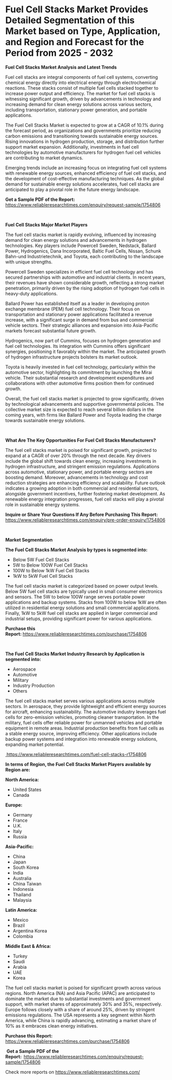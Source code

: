 <p><h1>Fuel Cell Stacks Market Provides Detailed Segmentation of this Market based on Type, Application, and Region and Forecast for the Period from 2025 - 2032</h1></p><p><strong>Fuel Cell Stacks Market Analysis and Latest Trends</strong></p>
<p><p>Fuel cell stacks are integral components of fuel cell systems, converting chemical energy directly into electrical energy through electrochemical reactions. These stacks consist of multiple fuel cells stacked together to increase power output and efficiency. The market for fuel cell stacks is witnessing significant growth, driven by advancements in technology and increasing demand for clean energy solutions across various sectors, including transportation, stationary power generation, and portable applications.</p><p>The Fuel Cell Stacks Market is expected to grow at a CAGR of 10.1% during the forecast period, as organizations and governments prioritize reducing carbon emissions and transitioning towards sustainable energy sources. Rising innovations in hydrogen production, storage, and distribution further support market expansion. Additionally, investments in fuel cell technologies by automotive manufacturers for hydrogen fuel cell vehicles are contributing to market dynamics. </p><p>Emerging trends include an increasing focus on integrating fuel cell systems with renewable energy sources, enhanced efficiency of fuel cell stacks, and the development of cost-effective manufacturing techniques. As the global demand for sustainable energy solutions accelerates, fuel cell stacks are anticipated to play a pivotal role in the future energy landscape.</p></p>
<p><strong>Get a Sample PDF of the Report:&nbsp;</strong> <a href="https://www.reliableresearchtimes.com/enquiry/request-sample/1754806?utm_campaign=3227&utm_medium=2&utm_source=Github&utm_content=ia&utm_term=07042025&utm_id=fuel-cell-stacks">https://www.reliableresearchtimes.com/enquiry/request-sample/1754806</a></p>
<p>&nbsp;</p>
<p><strong>Fuel Cell Stacks Major Market Players</strong></p>
<p><p>The fuel cell stacks market is rapidly evolving, influenced by increasing demand for clean energy solutions and advancements in hydrogen technologies. Key players include Powercell Sweden, Nedstack, Ballard Power, Hydrogenics, Dana Incorporated, Baltic Fuel Cells, Nissan, Schunk Bahn-und Industrietechnik, and Toyota, each contributing to the landscape with unique strengths.</p><p>Powercell Sweden specializes in efficient fuel cell technology and has secured partnerships with automotive and industrial clients. In recent years, their revenues have shown considerable growth, reflecting a strong market penetration, primarily driven by the rising adoption of hydrogen fuel cells in heavy-duty applications.</p><p>Ballard Power has established itself as a leader in developing proton exchange membrane (PEM) fuel cell technology. Their focus on transportation and stationary power applications facilitated a revenue increase, with a significant surge in demand from bus and commercial vehicle sectors. Their strategic alliances and expansion into Asia-Pacific markets forecast substantial future growth.</p><p>Hydrogenics, now part of Cummins, focuses on hydrogen generation and fuel cell technologies. Its integration with Cummins offers significant synergies, positioning it favorably within the market. The anticipated growth of hydrogen infrastructure projects bolsters its market outlook.</p><p>Toyota is heavily invested in fuel cell technology, particularly within the automotive sector, highlighting its commitment by launching the Mirai vehicle. Their substantial research and development expenditures and collaborations with other automotive firms position them for continued growth.</p><p>Overall, the fuel cell stacks market is projected to grow significantly, driven by technological advancements and supportive governmental policies. The collective market size is expected to reach several billion dollars in the coming years, with firms like Ballard Power and Toyota leading the charge towards sustainable energy solutions.</p></p>
<p>&nbsp;</p>
<p><strong>What Are The Key Opportunities For Fuel Cell Stacks Manufacturers?</strong></p>
<p><p>The fuel cell stacks market is poised for significant growth, projected to expand at a CAGR of over 20% through the next decade. Key drivers include the global shift towards clean energy, increasing investments in hydrogen infrastructure, and stringent emission regulations. Applications across automotive, stationary power, and portable energy sectors are boosting demand. Moreover, advancements in technology and cost reduction strategies are enhancing efficiency and scalability. Future outlook indicates a growing adoption in both commercial and residential sectors, alongside government incentives, further fostering market development. As renewable energy integration progresses, fuel cell stacks will play a pivotal role in sustainable energy systems.</p></p>
<p><strong>Inquire or Share Your Questions If Any Before Purchasing This Report:</strong> <a href="https://www.reliableresearchtimes.com/enquiry/pre-order-enquiry/1754806?utm_campaign=3227&utm_medium=2&utm_source=Github&utm_content=ia&utm_term=07042025&utm_id=fuel-cell-stacks">https://www.reliableresearchtimes.com/enquiry/pre-order-enquiry/1754806</a></p>
<p>&nbsp;</p>
<p><strong>Market Segmentation</strong></p>
<p><strong>The Fuel Cell Stacks Market Analysis by types is segmented into:</strong></p>
<p><ul><li>Below 5W Fuel Cell Stacks</li><li>5W to Below 100W Fuel Cell Stacks</li><li>100W to Below 1kW Fuel Cell Stacks</li><li>1kW to 5kW Fuel Cell Stacks</li></ul></p>
<p><p>The fuel cell stacks market is categorized based on power output levels. Below 5W fuel cell stacks are typically used in small consumer electronics and sensors. The 5W to below 100W range serves portable power applications and backup systems. Stacks from 100W to below 1kW are often utilized in residential energy solutions and small commercial applications. Finally, 1kW to 5kW fuel cell stacks are applied in larger commercial and industrial setups, providing significant power for various applications.</p></p>
<p><strong>Purchase this Report:&nbsp;</strong><a href="https://www.reliableresearchtimes.com/purchase/1754806?utm_campaign=3227&utm_medium=2&utm_source=Github&utm_content=ia&utm_term=07042025&utm_id=fuel-cell-stacks">https://www.reliableresearchtimes.com/purchase/1754806</a></p>
<p>&nbsp;</p>
<p><strong>The Fuel Cell Stacks Market Industry Research by Application is segmented into:</strong></p>
<p><ul><li>Aerospace</li><li>Automotive</li><li>Military</li><li>Industry Production</li><li>Others</li></ul></p>
<p><p>The fuel cell stacks market serves various applications across multiple sectors. In aerospace, they provide lightweight and efficient energy sources for aircraft, enhancing sustainability. The automotive industry leverages fuel cells for zero-emission vehicles, promoting cleaner transportation. In the military, fuel cells offer reliable power for unmanned vehicles and portable equipment in remote areas. Industrial production benefits from fuel cells as a stable energy source, improving efficiency. Other applications include backup power systems and integration into renewable energy solutions, expanding market potential.</p></p>
<p><a href="https://www.reliableresearchtimes.com/fuel-cell-stacks-r1754806?utm_campaign=3227&utm_medium=2&utm_source=Github&utm_content=ia&utm_term=07042025&utm_id=fuel-cell-stacks">&nbsp;https://www.reliableresearchtimes.com/fuel-cell-stacks-r1754806</a></p>
<p><strong>In terms of Region, the Fuel Cell Stacks Market Players available by Region are:</strong></p>
<p>
    <p> <strong> North America: </strong>
        <ul>
            <li>United States</li>
            <li>Canada</li>
        </ul>
        </p> 
    <p> <strong> Europe: </strong>
        <ul>
            <li>Germany</li>
            <li>France</li>
            <li>U.K.</li>
            <li>Italy</li>
            <li>Russia</li>
        </ul>
        </p> 
    <p> <strong> Asia-Pacific: </strong>
        <ul>
            <li>China</li>
            <li>Japan</li>
            <li>South Korea</li>
            <li>India</li>
            <li>Australia</li>
            <li>China Taiwan</li>
            <li>Indonesia</li>
            <li>Thailand</li>
            <li>Malaysia</li>
        </ul>
        </p> 
    <p> <strong> Latin America: </strong>
        <ul>
            <li>Mexico</li>
            <li>Brazil</li>
            <li>Argentina Korea</li>
            <li>Colombia</li>
        </ul>
        </p> 
    <p> <strong> Middle East & Africa: </strong>
        <ul>
            <li>Turkey</li>
            <li>Saudi</li>
            <li>Arabia</li>
            <li>UAE</li>
            <li>Korea</li>
        </ul>
    </p>
    </p>
<p><p>The fuel cell stacks market is poised for significant growth across various regions. North America (NA) and Asia Pacific (APAC) are anticipated to dominate the market due to substantial investments and government support, with market shares of approximately 30% and 35%, respectively. Europe follows closely with a share of around 25%, driven by stringent emissions regulations. The USA represents a key segment within North America, while China is rapidly advancing, estimating a market share of 10% as it embraces clean energy initiatives.</p></p>
<p><strong>Purchase this Report: </strong><a href="https://www.reliableresearchtimes.com/purchase/1754806?utm_campaign=3227&utm_medium=2&utm_source=Github&utm_content=ia&utm_term=07042025&utm_id=fuel-cell-stacks">https://www.reliableresearchtimes.com/purchase/1754806</a></p>
<p>&nbsp;<strong>Get a Sample PDF of the Report:&nbsp;&nbsp;</strong><a href="https://www.reliableresearchtimes.com/enquiry/request-sample/1754806?utm_campaign=3227&utm_medium=2&utm_source=Github&utm_content=ia&utm_term=07042025&utm_id=fuel-cell-stacks">https://www.reliableresearchtimes.com/enquiry/request-sample/1754806</a></p>
<p><strong></strong></p>
<p>Check more reports on <a href="https://www.reliableresearchtimes.com/?utm_campaign=3227&utm_medium=2&utm_source=Github&utm_content=ia&utm_term=07042025&utm_id=fuel-cell-stacks">https://www.reliableresearchtimes.com/</a></p>